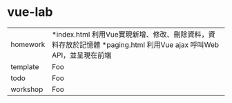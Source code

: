 # vue-lab

<table>
    <tr>
        <td>homework</td>
        <td>
            *index.html 利用Vue實現新增、修改、刪除資料，資料存放於記憶體
            *paging.html 利用Vue ajax 呼叫Web API，並呈現在前端
        </td>
    </tr>
        <tr>
        <td>template</td>
        <td>Foo</td>
    </tr>
    <tr>
        <td>todo</td>
        <td>Foo</td>
    </tr>
    <tr>
        <td>workshop</td>
        <td>Foo</td>
    </tr>
</table>
